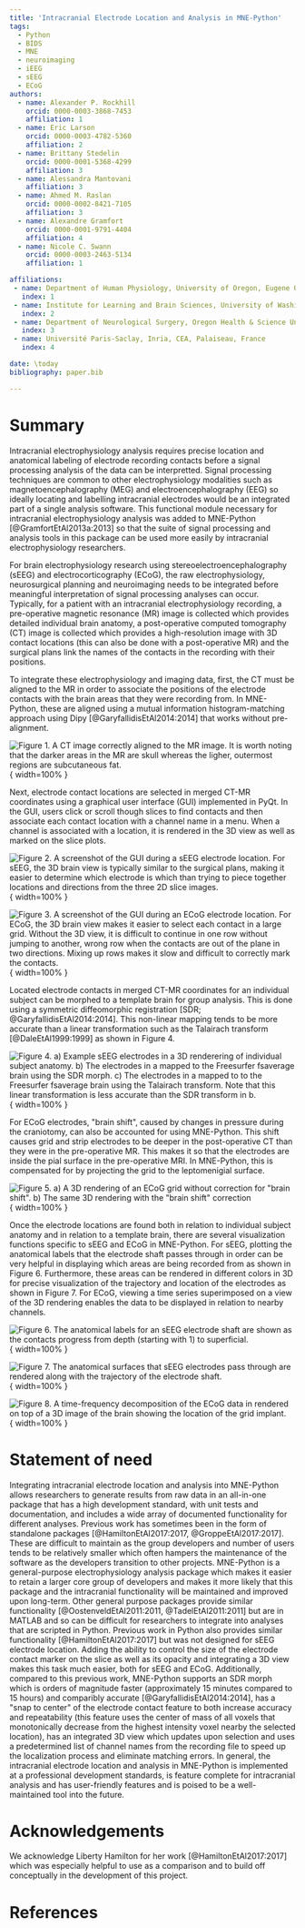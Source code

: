 ```yaml
---
title: 'Intracranial Electrode Location and Analysis in MNE-Python'
tags:
  - Python
  - BIDS
  - MNE
  - neuroimaging
  - iEEG
  - sEEG
  - ECoG
authors:
  - name: Alexander P. Rockhill
    orcid: 0000-0003-3868-7453
    affiliation: 1
  - name: Eric Larson
    orcid: 0000-0003-4782-5360
    affiliation: 2
  - name: Brittany Stedelin
    orcid: 0000-0001-5368-4299
    affiliation: 3
  - name: Alessandra Mantovani
    affiliation: 3
  - name: Ahmed M. Raslan
    orcid: 0000-0002-8421-7105
    affiliation: 3
  - name: Alexandre Gramfort
    orcid: 0000-0001-9791-4404
    affiliation: 4
  - name: Nicole C. Swann
    orcid: 0000-0003-2463-5134
    affiliation: 1

affiliations:
 - name: Department of Human Physiology, University of Oregon, Eugene OR, USA
   index: 1
 - name: Institute for Learning and Brain Sciences, University of Washington, Seattle, WA, USA
   index: 2
 - name: Department of Neurological Surgery, Oregon Health & Science University, Portland, Oregon.
   index: 3
 - name: Université Paris-Saclay, Inria, CEA, Palaiseau, France
   index: 4

date: \today
bibliography: paper.bib

---
```


# Summary

Intracranial electrophysiology analysis requires precise location and anatomical labeling of electrode recording contacts before a signal processing analysis of the data can be interpretted. Signal processing techniques are common to other electrophysiology modalities such as magnetoencephalography (MEG) and electroencephalography (EEG) so ideally locating and labelling intracranial electrodes would be an integrated part of a single analysis software. This functional module necessary for intracranial electrophysiology analysis was added to MNE-Python [@GramfortEtAl2013a:2013] so that the suite of signal processing and analysis tools in this package can be used more easily by intracranial electrophysiology researchers.

For brain electrophysiology research using stereoelectroencephalography (sEEG) and electrocorticography (ECoG), the raw electrophysiology, neurosurgical planning and neuroimaging needs to be integrated before meaningful interpretation of signal processing analyses can occur. Typically, for a patient with an intracranial electrophysiology recording, a pre-operative magnetic resonance (MR) image is collected which provides detailed individual brain anatomy, a post-operative computed tomography (CT) image is collected which provides a high-resolution image with 3D contact locations (this can also be done with a post-operative MR) and the surgical plans link the names of the contacts in the recording with their positions.

To integrate these electrophysiology and imaging data, first, the CT must be aligned to the MR in order to associate the positions of the electrode contacts with the brain areas that they were recording from. In MNE-Python, these are aligned using a mutual information histogram-matching approach using Dipy [@GaryfallidisEtAl2014:2014] that works without pre-alignment.

![Figure 1. A CT image correctly aligned to the MR image. It is worth noting that the darker areas in the MR are skull whereas the ligher, outermost regions are subcutaneous fat.](figures/Figure_1.png){ width=100% }

Next, electrode contact locations are selected in merged CT-MR coordinates using a graphical user interface (GUI) implemented in PyQt. In the GUI, users click or scroll though slices to find contacts and then associate each contact location with a channel name in a menu. When a channel is associated with a location, it is rendered in the 3D view as well as marked on the slice plots.

![Figure 2. A screenshot of the GUI during a sEEG electrode location. For sEEG, the 3D brain view is typically similar to the surgical plans, making it easier to determine which electrode is which than trying to piece together locations and directions from the three 2D slice images.](figures/Figure_2.png){ width=100% }

![Figure 3. A screenshot of the GUI during an ECoG electrode location. For ECoG, the 3D brain view makes it easier to select each contact in a large grid. Without the 3D view, it is difficult to continue in one row without jumping to another, wrong row when the contacts are out of the plane in two directions. Mixing up rows makes it slow and difficult to correctly mark the contacts.](figures/Figure_3.png){ width=100% }

Located electrode contacts in merged CT-MR coordinates for an individual subject can be morphed to a template brain for group analysis. This is done using a symmetric diffeomorphic registration [SDR; @GaryfallidisEtAl2014:2014]. This non-linear mapping tends to be more accurate than a linear transformation such as the Talairach transform [@DaleEtAl1999:1999] as shown in Figure 4.

![Figure 4. a) Example sEEG electrodes in a 3D renderering of individual subject anatomy. b) The electrodes in ``a`` mapped to the Freesurfer ``fsaverage`` brain using the SDR morph. c) The electrodes in ``a`` mapped to to the Freesurfer ``fsaverage`` brain using the Talairach transform. Note that this linear transformation is less accurate than the SDR transform in ``b``.](figures/Figure_4.png){ width=100% }

For ECoG electrodes, "brain shift", caused by changes in pressure during the craniotomy, can also be accounted for using MNE-Python. This shift causes grid and strip electrodes to be deeper in the post-operative CT than they were in the pre-operative MR. This makes it so that the electrodes are inside the pial surface in the pre-operative MRI. In MNE-Python, this is compensated for by projecting the grid to the leptomenigial surface.

![Figure 5. a) A 3D rendering of an ECoG grid without correction for "brain shift". b) The same 3D rendering with the "brain shift" correction](figures/Figure_5.png){ width=100% }

Once the electrode locations are found both in relation to individual subject anatomy and in relation to a template brain, there are several visualization functions specific to sEEG and ECoG in MNE-Python. For sEEG, plotting the anatomical labels that the electrode shaft passes through in order can be very helpful in displaying which areas are being recorded from as shown in Figure 6. Furthermore, these areas can be rendered in different colors in 3D for precise visualization of the trajectory and location of the electrodes as shown in Figure 7. For ECoG, viewing a time series superimposed on a view of the 3D rendering enables the data to be displayed in relation to nearby channels.

![Figure 6. The anatomical labels for an sEEG electrode shaft are shown as the contacts progress from depth (starting with 1) to superficial.](figures/Figure_6.png){ width=100% }

![Figure 7. The anatomical surfaces that sEEG electrodes pass through are rendered along with the trajectory of the electrode shaft.](figures/Figure_7.png){ width=100% }

![Figure 8. A time-frequency decomposition of the ECoG data in rendered on top of a 3D image of the brain showing the location of the grid implant.](figures/Figure_8.png){ width=100% }

# Statement of need

Integrating intracranial electrode location and analysis into MNE-Python allows researchers to generate results from raw data in an all-in-one package that has a high development standard, with unit tests and documentation, and includes a wide array of documented functionality for different analyses. Previous work has sometimes been in the form of standalone packages [@HamiltonEtAl2017:2017, @GroppeEtAl2017:2017]. These are difficult to maintain as the group developers and number of users tends to be relatively smaller which often hampers the maintenance of the software as the developers transition to other projects. MNE-Python is a general-purpose electrophysiology analysis package which makes it easier to retain a larger core group of developers and makes it more likely that this package and the intracranial functionality will be maintained and improved upon long-term. Other general purpose packages provide similar functionality [@OostenveldEtAl2011:2011, @TadelEtAl2011:2011] but are in MATLAB and so can be difficult for researchers to integrate into analyses that are scripted in Python. Previous work in Python also provides similar functionality [@HamiltonEtAl2017:2017] but was not designed for sEEG electrode location. Adding the ability to control the size of the electrode contact marker on the slice as well as its opacity and integrating a 3D view makes this task much easier, both for sEEG and ECoG. Additionally, compared to this previous work, MNE-Python supports an SDR morph which is orders of magnitude faster (approximately 15 minutes compared to 15 hours) and comparibly accurate [@GaryfallidisEtAl2014:2014], has a "snap to center" of the electrode contact feature to both increase accuracy and repeatability (this feature uses the center of mass of all voxels that monotonically decrease from the highest intensity voxel nearby the selected location), has an integrated 3D view which updates upon selection and uses a predetermined list of channel names from the recording file to speed up the localization process and eliminate matching errors. In general, the intracranial electrode location and analysis in MNE-Python is implemented at a professional development standards, is feature complete for intracranial analysis and has user-friendly features and is poised to be a well-maintained tool into the future.

# Acknowledgements

We acknowledge Liberty Hamilton for her work [@HamiltonEtAl2017:2017] which was especially helpful to use as a comparison and to build off conceptually in the development of this project.

# References